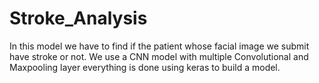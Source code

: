 # Stroke_Analysis
In this model we have to find if the patient whose facial image we submit have stroke or not. We use a CNN model with multiple Convolutional and Maxpooling layer everything is done using keras to build a model.
